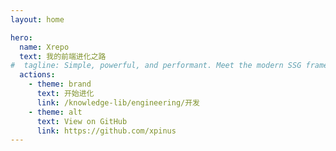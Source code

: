 ```yaml
---
layout: home

hero:
  name: Xrepo
  text: 我的前端进化之路
#  tagline: Simple, powerful, and performant. Meet the modern SSG framework you've always wanted.
  actions:
    - theme: brand
      text: 开始进化
      link: /knowledge-lib/engineering/开发
    - theme: alt
      text: View on GitHub
      link: https://github.com/xpinus
---
```


